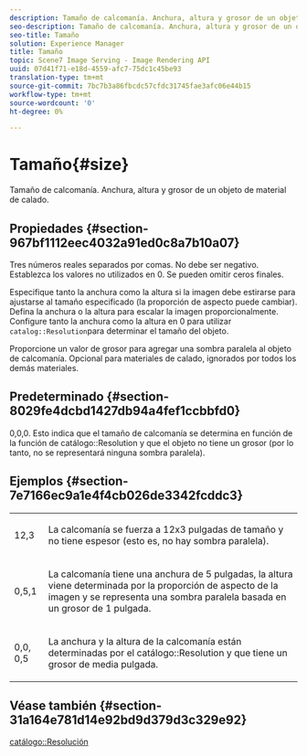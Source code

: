 ```yaml
---
description: Tamaño de calcomanía. Anchura, altura y grosor de un objeto de material de calado.
seo-description: Tamaño de calcomanía. Anchura, altura y grosor de un objeto de material de calado.
seo-title: Tamaño
solution: Experience Manager
title: Tamaño
topic: Scene7 Image Serving - Image Rendering API
uuid: 07d41f71-e18d-4559-afc7-75dc1c45be93
translation-type: tm+mt
source-git-commit: 7bc7b3a86fbcdc57cfdc31745fae3afc06e44b15
workflow-type: tm+mt
source-wordcount: '0'
ht-degree: 0%

---
```



# Tamaño{#size}

Tamaño de calcomanía. Anchura, altura y grosor de un objeto de material de calado.

## Propiedades {#section-967bf1112eec4032a91ed0c8a7b10a07}

Tres números reales separados por comas. No debe ser negativo. Establezca los valores no utilizados en 0. Se pueden omitir ceros finales.

Especifique tanto la anchura como la altura si la imagen debe estirarse para ajustarse al tamaño especificado (la proporción de aspecto puede cambiar). Defina la anchura o la altura para escalar la imagen proporcionalmente. Configure tanto la anchura como la altura en 0 para utilizar `catalog::Resolution`para determinar el tamaño del objeto.

Proporcione un valor de grosor para agregar una sombra paralela al objeto de calcomanía. Opcional para materiales de calado, ignorados por todos los demás materiales.

## Predeterminado {#section-8029fe4dcbd1427db94a4fef1ccbbfd0}

0,0,0. Esto indica que el tamaño de calcomanía se determina en función de la función de catálogo::Resolution y que el objeto no tiene un grosor (por lo tanto, no se representará ninguna sombra paralela).

## Ejemplos {#section-7e7166ec9a1e4f4cb026de3342fcddc3}

<table id="simpletable_E3503BD975F342C58DDB4C2B56BF0CEE"> 
 <tr class="strow"> 
  <td class="stentry"> <p>12,3 </p></td> 
  <td class="stentry"> <p>La calcomanía se fuerza a 12x3 pulgadas de tamaño y no tiene espesor (esto es, no hay sombra paralela). </p></td> 
 </tr> 
 <tr class="strow"> 
  <td class="stentry"> <p>0,5,1 </p></td> 
  <td class="stentry"> <p>La calcomanía tiene una anchura de 5 pulgadas, la altura viene determinada por la proporción de aspecto de la imagen y se representa una sombra paralela basada en un grosor de 1 pulgada. </p></td> 
 </tr> 
 <tr class="strow"> 
  <td class="stentry"> <p>0,0, 0,5 </p></td> 
  <td class="stentry"> <p>La anchura y la altura de la calcomanía están determinadas por el catálogo::Resolution y que tiene un grosor de media pulgada. </p></td> 
 </tr> 
</table>

## Véase también {#section-31a164e781d14e92bd9d379d3c329e92}

[catálogo::Resolución](../../../../../ir-api/material-cat/image-rendering-api-ref/c-ir-material-catalog/c-ir-attributes-reference/r-ir-resolution.md#reference-09fe14e6bfbf4db6b7f4369fffecc806)
